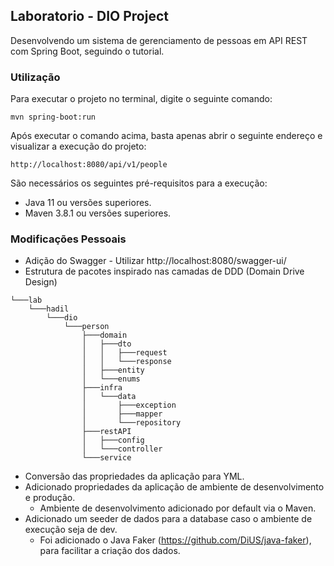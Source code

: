 ## Laboratorio - DIO Project

Desenvolvendo um sistema de gerenciamento de pessoas em API REST com Spring Boot, seguindo o tutorial.

### Utilização

Para executar o projeto no terminal, digite o seguinte comando:

```shell script
mvn spring-boot:run 
```

Após executar o comando acima, basta apenas abrir o seguinte endereço e visualizar a execução do projeto:

```
http://localhost:8080/api/v1/people
```

São necessários os seguintes pré-requisitos para a execução:

* Java 11 ou versões superiores.
* Maven 3.8.1 ou versões superiores.

### Modificações Pessoais

* Adição do Swagger - Utilizar http://localhost:8080/swagger-ui/
* Estrutura de pacotes inspirado nas camadas de DDD (Domain Drive Design)
```
└───lab
    └───hadil
        └───dio
            └───person
                ├───domain
                │   ├───dto
                │   │   ├───request
                │   │   └───response
                │   ├───entity
                │   └───enums
                ├───infra
                │   └───data
                │       ├───exception
                │       ├───mapper
                │       └───repository
                ├───restAPI
                │   ├───config
                │   └───controller
                └───service
```

* Conversão das propriedades da aplicação para YML.
* Adicionado propriedades da aplicação de ambiente de desenvolvimento e produção.
  * Ambiente de desenvolvimento adicionado por default via o Maven.
* Adicionado um seeder de dados para a database caso o ambiente de execução seja de dev.
  * Foi adicionado o Java Faker (https://github.com/DiUS/java-faker), para facilitar a criação dos dados.
  

